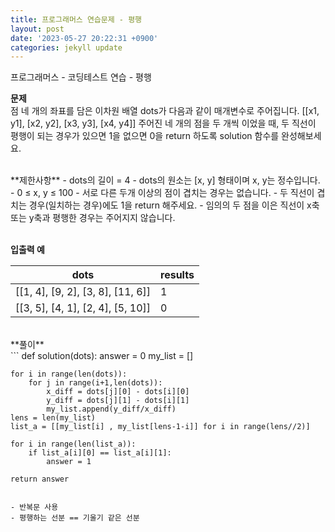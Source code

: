 ```yaml
---
title: 프로그래머스 연습문제 - 평행
layout: post
date: '2023-05-27 20:22:31 +0900'
categories: jekyll update
---
```


프로그래머스 - 코딩테스트 연습 - 평행
<br>

**문제**<br>
점 네 개의 좌표를 담은 이차원 배열  dots가 다음과 같이 매개변수로 주어집니다.
[[x1, y1], [x2, y2], [x3, y3], [x4, y4]]
주어진 네 개의 점을 두 개씩 이었을 때, 두 직선이 평행이 되는 경우가 있으면 1을 없으면 0을 return 하도록 solution 함수를 완성해보세요.

<br>
**제한사항**
- dots의 길이 = 4
- dots의 원소는 [x, y] 형태이며 x, y는 정수입니다.
- 0 ≤ x, y ≤ 100
- 서로 다른 두개 이상의 점이 겹치는 경우는 없습니다.
- 두 직선이 겹치는 경우(일치하는 경우)에도 1을 return 해주세요.
- 임의의 두 점을 이은 직선이 x축 또는 y축과 평행한 경우는 주어지지 않습니다.
<br><br>

**입출력 예**

| dots | results |
| -------- | -------- |
|[[1, 4], [9, 2], [3, 8], [11, 6]]  | 1 |
|[[3, 5], [4, 1], [2, 4], [5, 10]] | 0 |


<br>
**풀이**
<br>
```
def solution(dots):
    answer = 0
    my_list = []
    
    for i in range(len(dots)):
        for j in range(i+1,len(dots)):
            x_diff = dots[j][0] - dots[i][0]
            y_diff = dots[j][1] - dots[i][1]
            my_list.append(y_diff/x_diff)
    lens = len(my_list)
    list_a = [[my_list[i] , my_list[lens-1-i]] for i in range(lens//2)]
    
    for i in range(len(list_a)):
        if list_a[i][0] == list_a[i][1]:
            answer = 1    

    return answer
```

- 반복문 사용
- 평행하는 선분 == 기울기 같은 선분
